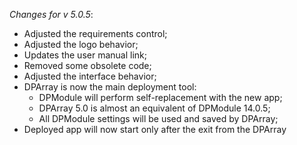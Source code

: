 _Changes for v 5.0.5_:
- Adjusted the requirements control;
- Adjusted the logo behavior;
- Updates the user manual link;
- Removed some obsolete code;
- Adjusted the interface behavior;
- DPArray is now the main deployment tool:
    - DPModule will perform self-replacement with the new app;
    - DPArray 5.0 is almost an equivalent of DPModule 14.0.5;
    - All DPModule settings will be used and saved by DPArray;
- Deployed app will now start only after the exit from the DPArray
